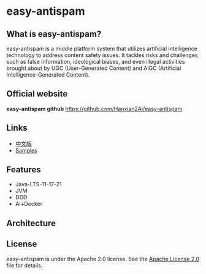 # easy-antispam

## What is easy-antispam?
easy-antispam is a middle platform system that utilizes artificial intelligence technology to address content safety issues. It tackles risks and challenges such as false information, ideological biases, and even illegal activities brought about by UGC (User-Generated Content) and AIGC (Artificial Intelligence-Generated Content).

## Official website
**easy-antispam github** https://github.com/Hanxian2Ai/easy-antispam

## Links
- [中文版](https://github.com/Hanxian2Ai/easy-antispam/blob/main/README-ZH.md)
- [Samples]()

## Features
- Java-LTS-11-17-21
- JVM
- DDD
- Ai+Docker

## Architecture

## License
easy-antispam is under the Apache 2.0 license. See the [Apache License 2.0](http://www.apache.org/licenses/LICENSE-2.0) file for details.